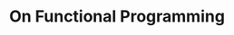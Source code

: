 ---
layout: module
title: On Functional Programming
type: lecture
draft: 1
num: 17
due_date: 2023-11-03
---